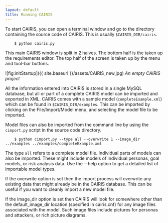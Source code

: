 ```yaml
---
layout: default
title: Running CAIRIS
---
```


To start CAIRIS, you can open a terminal window and go to the directory containing the source code of CAIRIS.  This is usually `$CAIRIS_DIR/cairis`.

        $ python cairis.py

This main CAIRIS window is split in 2 halves.  The bottom half is the taken up the requirements editor.  The top half of the screen is taken up by the menu and tool-bar buttons.

![fig:initStartup]({{ site.baseurl }}/assets/CAIRIS_new.jpg)
*An empty CAIRIS project*

All the information entered into CAIRIS is stored in a single MySQL database, but all or part of a complete CAIRIS model can be imported and exported in XML.  CAIRIS comes with a sample model (`completeExample.xml`) which can be found in `$CAIRIS_DIR/examples`.  This can be imported by clicking on the File/Import/Model menu, and selecting the model file to be imported.

Model files can also be imported from the command line by using the `cimport.py` script in the source code directory.     

        $ python cimport.py --type all --overwrite 1 --image_dir ../examples ../examples/completeExample.xml


The type `all` refers to a complete model file.  Individual parts of models can also be imported.  These might include models of individual personas, goal models, or risk analysis data.  Use the --help option to get a detailed list of importable model types.  

If the overwrite option is set then the import process will overwrite any existing data that might already be in the CAIRIS database.  This can be useful if you want to cleanly import a new model file.

If the image_dir option is set then CAIRIS will look for somewhere other than the default_image_dir location (specified in cairis.cnf) for any image files associated with the model.  Such image files include pictures for personas and attackers, or rich picture diagrams.
